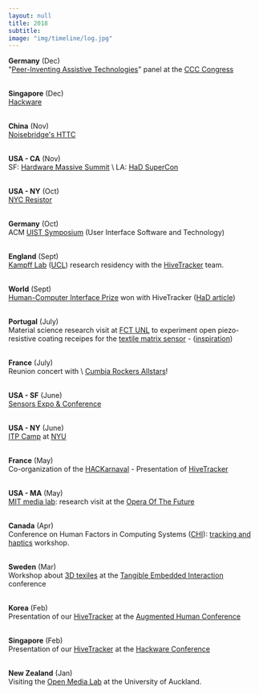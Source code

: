 ```yaml
---
layout: null
title: 2018
subtitle:
image: "img/timeline/log.jpg"
---
```


**Germany** (Dec) <br>
"[Peer-Inventing Assistive Technologies](https://frab.riat.at/en/35C3/public/events/56)"
panel at the [CCC Congress](https://events.ccc.de/congress/2018/)

<br> **Singapore** (Dec) <br> [Hackware](https://www.meetup.com/Hackware)

<br> **China** (Nov) <br> [Noisebridge's HTTC](http://noisebridge.net/wiki/NoisebridgeChinaTrip8)

<br> **USA - CA** (Nov) <br> SF: [Hardware Massive Summit](https://hardwaremassive.com/events/2018/11/hardware-summit-sf) \\
LA: [HaD SuperCon](https://hackaday.io/superconference)

<br> **USA - NY** (Oct) <br> [NYC Resistor](https://www.nycresistor.com/2018/10/09/halloween-party-2018-on-sat-oct-27/)

<br> **Germany** (Oct) <br> ACM [UIST Symposium](http://uist.acm.org/uist2018/) (User Interface Software and Technology)

<br> **England** (Sept) <br> [Kampff Lab](https://www.sensorsexpo.com) ([UCL](http://www.ucl.ac.uk/swc/research/Kampff)) research residency with the [HiveTracker](http://HiveTracker.github.io) team.

<br> **World** (Sept) <br> [Human-Computer Interface Prize](https://hackaday.com/2018/09/05/twenty-projects-that-just-won-the-human-computer-interface-challenge/) won with HiveTracker ([HaD article](https://hackaday.com/2018/09/04/this-is-your-solution-for-open-source-motion-tracking/))

<br> **Portugal** (July) <br> Material science research visit at [FCT UNL](http://fct.unl.pt) to experiment open piezo-resistive coating receipes for the [textile matrix sensor](matrix.eTextile.org) - ([inspiration](diva-portal.org/smash/get/diva2:788776/FULLTEXT01.pdf))

<br> **France** (July) <br> Reunion concert with \\
[Cumbia Rockers Allstars](https://www.la-java.fr/artistes/cumbia-rockers-all-stars/)!

<br> **USA - SF** (June) <br> [Sensors Expo & Conference](https://www.sensorsexpo.com)

<br> **USA - NY** (June) <br> [ITP Camp](https://itp.nyu.edu/camp2018/) at [NYU](https://www.nyu.edu)

<br> **France** (May) <br> Co-organization of the [HACKarnaval](http://hackarnaval.online) - Presentation of [HiveTracker](http://HiveTracker.github.io)

<br> **USA - MA** (May) <br> [MIT media lab](https://media.mit.edu): research visit at the [Opera Of The Future](http://opera.media.mit.edu/)

<br> **Canada** (Apr) <br> Conference on Human Factors in Computing Systems ([CHI](http://chi2018.acm.org)): [tracking and haptics](publications/CHI18-InTouch.pdf) workshop.

<br> **Sweden** (Mar) <br> Workshop about [3D texiles](http://3dTexiles.github.org) at the [Tangible Embedded Interaction](https://tei.acm.org/2018) conference

 <br> **Korea** (Feb) <br> Presentation of our [HiveTracker](http://HiveTracker.github.io) at the [Augmented Human Conference](http://www.sigah.org/AH2018/)

<br> **Singapore** (Feb) <br> Presentation of our [HiveTracker](http://HiveTracker.github.io) at the [Hackware Conference](https://www.meetup.com/Hackware)

<br> **New Zealand** (Jan) <br> Visiting the [Open Media Lab](https://oml.blogs.auckland.ac.nz) at the University of Auckland.

